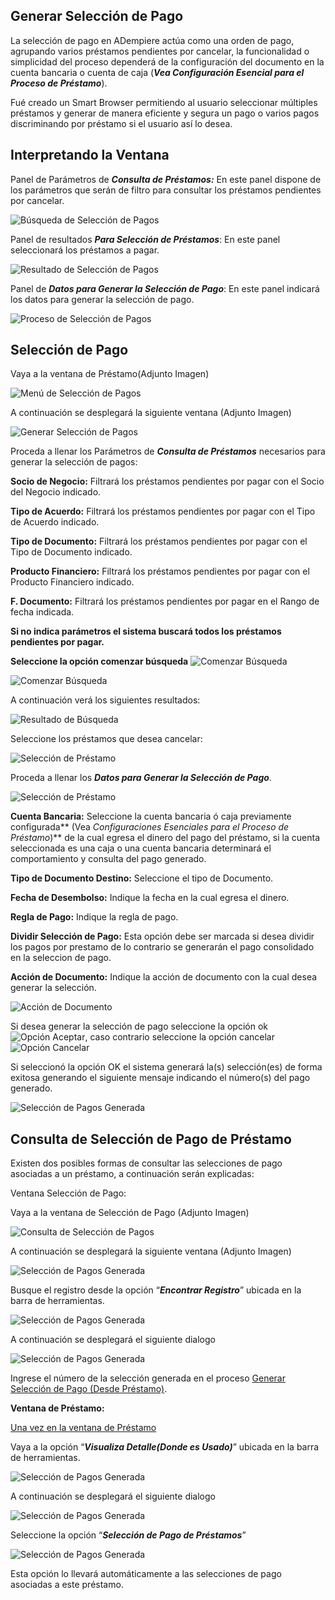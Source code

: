 ## Generar Selección de Pago

La selección de pago en ADempiere actúa como una orden de pago, agrupando varios préstamos  pendientes por cancelar, la funcionalidad o simplicidad del proceso dependerá de la configuración del documento en la cuenta bancaria o cuenta de caja (**_Vea Configuración Esencial para el Proceso de Préstamo_**).

Fué creado un Smart Browser permitiendo al usuario seleccionar múltiples préstamos y generar de manera eficiente y segura un pago o varios pagos discriminando por préstamo si el usuario así lo desea.  


## Interpretando la Ventana

Panel de Parámetros de **_Consulta de Préstamos:_** En este panel dispone de los parámetros que serán de filtro para consultar los préstamos pendientes por cancelar.

![Búsqueda de Selección de Pagos](resources/pay-selection-search.png "Búsqueda de Selección de Pagos")

Panel de resultados **_Para Selección de Préstamos_**: En este panel seleccionará los préstamos a pagar.

![Resultado de Selección de Pagos](resources/pay-selection-result.png "Resultado de Selección de Pagos")

Panel de **_Datos para Generar la Selección de Pago_**: En este panel indicará los datos para generar la selección de pago.

![Proceso de Selección de Pagos](resources/pay-selection-process.png "Proceso de Selección de Pagos")

## Selección de Pago

Vaya a la ventana de Préstamo(Adjunto Imagen)

![Menú de Selección de Pagos](resources/pay-selection-menu.png "Menú de Selección de Pagos")

A continuación se desplegará la siguiente ventana (Adjunto Imagen)

![Generar Selección de Pagos](resources/pay-selection-generate.png "Generar Selección de Pagos")


Proceda a llenar los Parámetros de **_Consulta de Préstamos_** necesarios para generar la selección de pagos:

**Socio de Negocio:** Filtrará los préstamos pendientes por pagar  con el Socio del Negocio indicado.

**Tipo de Acuerdo:** Filtrará los préstamos pendientes por pagar  con el  Tipo de Acuerdo indicado.

**Tipo de Documento:** Filtrará los préstamos pendientes por pagar  con el Tipo de Documento indicado.

**Producto Financiero:** Filtrará los préstamos pendientes por pagar  con el Producto Financiero indicado.

**F. Documento:** Filtrará los préstamos pendientes por pagar  en el Rango de fecha indicada.

**Si no indica parámetros el sistema buscará todos los préstamos pendientes por pagar.**

**Seleccione la opción comenzar búsqueda** ![Comenzar Búsqueda](resources/pay-selection-init-search.png "Comenzar Búsqueda")

![Comenzar Búsqueda](resources/pay-selection-search-button.png "Comenzar Búsqueda")

A continuación verá los siguientes resultados:

![Resultado de Búsqueda](resources/pay-selection-search-result.png "Resultado de Búsqueda")

Seleccione los préstamos que desea cancelar:

![Selección de Préstamo](resources/pay-selection-selection.png "Selección de Préstamo")

Proceda a llenar los **_Datos para Generar la Selección de Pago_**.

![Selección de Préstamo](resources/pay-selection-selection-process.png "Selección de Préstamo")

**Cuenta Bancaria:** Seleccione la cuenta bancaria ó caja previamente configurada** (Vea _Configuraciones Esenciales para el Proceso de Préstamo_)** de la cual egresa el dinero del pago del préstamo, si la cuenta seleccionada es una caja o una cuenta bancaria determinará el comportamiento y consulta del pago generado.

**Tipo de Documento Destino:** Seleccione el tipo de Documento.

**Fecha de Desembolso:** Indique la fecha en la cual egresa el dinero.

**Regla de Pago:** Indique la regla de pago.

**Dividir Selección de Pago:** Esta opción debe ser marcada si desea dividir los pagos por prestamo de lo contrario se generarán el pago consolidado en la seleccion de pago.

**Acción de Documento:** Indique la acción de documento con la cual desea generar la selección.

![Acción de Documento](resources/pay-selection-document-action.png "Acción de Documento")


 Si desea generar la selección de pago seleccione la opción ok ![Opción Aceptar](resources/loan-ok-icon.png "Opción Aceptar"), caso contrario seleccione la opción cancelar ![Opción Cancelar](resources/loan-cancel-icon.png "Opción Cancelar")

Si seleccionó la opción OK el sistema generará la(s) selección(es) de forma exitosa generando el siguiente mensaje indicando el número(s) del pago generado.


![Selección de Pagos Generada](resources/pay-selection-generated.png "Selección de Pagos Generada")


## Consulta de Selección de Pago de Préstamo

Existen dos posibles formas de consultar las selecciones de pago asociadas a un préstamo, a continuación serán explicadas:

Ventana Selección de Pago:

Vaya a la ventana de Selección de Pago (Adjunto Imagen)

![Consulta de Selección de Pagos](resources/pay-selection-menu-detail.png "Consulta de Selección de Pagos")


A continuación se desplegará la siguiente ventana (Adjunto Imagen)

![Selección de Pagos Generada](resources/pay-selection-window.png "Selección de Pagos Generada")


Busque el registro desde la opción “**_Encontrar Registro_**” ubicada en la barra de herramientas.

![Selección de Pagos Generada](resources/pay-selection-search-window.png "Selección de Pagos Generada")

A continuación se desplegará el siguiente dialogo


![Selección de Pagos Generada](resources/pay-selection-search-dialog.png "Selección de Pagos Generada")


Ingrese el número de la selección generada en el proceso [Generar Selección de Pago (Desde Préstamo)](generate-payment-selection.md).

**Ventana de Préstamo:**

[Una vez en la ventana de Préstamo](loan.md)

Vaya a la opción “**_Visualiza Detalle(Donde es Usado)_**” ubicada en la barra de herramientas.

![Selección de Pagos Generada](resources/pay-selection-reference-icon.png "Selección de Pagos Generada")

A continuación se desplegará el siguiente dialogo

![Selección de Pagos Generada](resources/pay-selection-search-reference.png "Selección de Pagos Generada")


Seleccione la opción “**_Selección de Pago de Préstamos_**”

![Selección de Pagos Generada](resources/pay-selection-search-reference-zoom.png "Selección de Pagos Generada")

Esta opción lo llevará automáticamente a las selecciones de pago asociadas a este préstamo.
